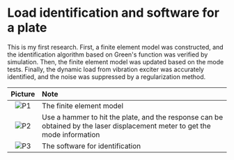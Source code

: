# Load identification and software for a plate

This is my first research. First, a finite element model was constructed, and the identification algorithm based on Green's function was verified by simulation. Then, the finite element model was updated based on the mode tests. Finally, the dynamic load from vibration exciter was accurately identified, and the noise was suppressed by a regularization method.

| Picture | Note|
| :---:   | :--- |
| ![P1](https://github.com/He-Zihao/He-Zihao.github.io/blob/main/docs/ResearchesProjects/image/1.png) | The finite element model |
| ![P2](https://github.com/He-Zihao/He-Zihao.github.io/blob/main/docs/ResearchesProjects/image/2.png) | Use a hammer to hit the plate, and the response can be obtained by the laser displacement meter to get the mode information |
| ![P3](https://github.com/He-Zihao/He-Zihao.github.io/blob/main/docs/ResearchesProjects/image/3.png) | The software for identification |

